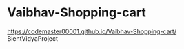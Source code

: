# Vaibhav-Shopping-cart
 https://codemaster00001.github.io/Vaibhav-Shopping-cart/
BlentVidyaProject
